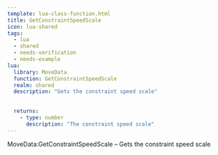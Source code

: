 ```yaml
---
template: lua-class-function.html
title: GetConstraintSpeedScale
icon: lua-shared
tags:
  - lua
  - shared
  - needs-verification
  - needs-example
lua:
  library: MoveData
  function: GetConstraintSpeedScale
  realm: shared
  description: "Gets the constraint speed scale"
  
  
  returns:
    - type: number
      description: "The constraint speed scale"
---
```


<div class="lua__search__keywords">
MoveData:GetConstraintSpeedScale &#x2013; Gets the constraint speed scale
</div>
